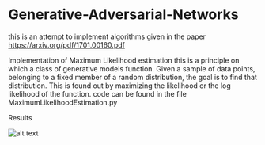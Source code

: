 # Generative-Adversarial-Networks
this is an attempt to implement algorithms given in the paper https://arxiv.org/pdf/1701.00160.pdf 

Implementation of Maximum Likelihood estimation
    this is a principle on which a class of generative models function. Given a sample of data points, belonging to a fixed member of a random distribution,
    the goal is to find that distribution. This is found out by maximizing the likelihood or the log likelihood of the function.
    code can be found in the file MaximumLikelihoodEstimation.py
    
   Results
    
  ![alt text](https://github.com/Puneethnaik/Generative-Adversarial-Networks/tree/master/resources)
